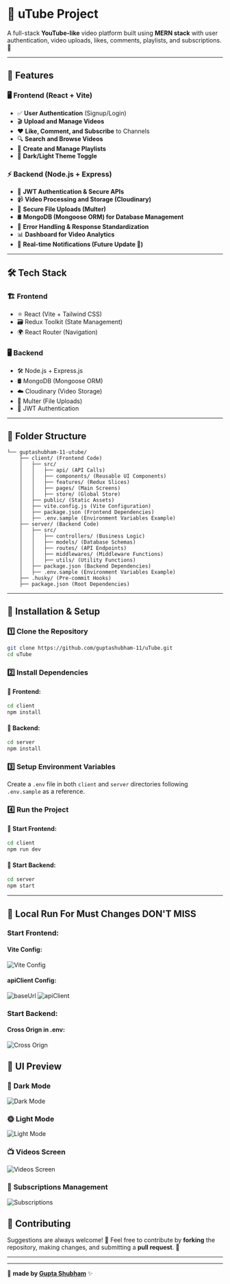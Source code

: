 # 🎥 uTube Project

A full-stack **YouTube-like** video platform built using **MERN stack** with user authentication, video uploads, likes, comments, playlists, and subscriptions. 🚀

---

## 🌟 Features

### 🖥️ **Frontend (React + Vite)**

- ✅ **User Authentication** (Signup/Login)
- 🎬 **Upload and Manage Videos**
- ❤️ **Like, Comment, and Subscribe** to Channels
- 🔍 **Search and Browse Videos**
- 📂 **Create and Manage Playlists**
- 🌙 **Dark/Light Theme Toggle**

### ⚡ **Backend (Node.js + Express)**

- 🔐 **JWT Authentication & Secure APIs**
- 📹 **Video Processing and Storage (Cloudinary)**
- 📂 **Secure File Uploads (Multer)**
- 🛢 **MongoDB (Mongoose ORM) for Database Management**
- 🚦 **Error Handling & Response Standardization**
- 📊 **Dashboard for Video Analytics**
- 🔔 **Real-time Notifications (Future Update 🚧)**

---

## 🛠 Tech Stack

### 🏗️ **Frontend**

- ⚛️ React (Vite + Tailwind CSS)
- 🗃 Redux Toolkit (State Management)
- 🌍 React Router (Navigation)

### 🖥️ **Backend**

- 🛠 Node.js + Express.js
- 🛢 MongoDB (Mongoose ORM)
- ☁️ Cloudinary (Video Storage)
- 📂 Multer (File Uploads)
- 🔐 JWT Authentication

---

## 📂 Folder Structure

```plaintext
└── guptashubham-11-utube/
    ├── client/ (Frontend Code)
    │   ├── src/
    │   │   ├── api/ (API Calls)
    │   │   ├── components/ (Reusable UI Components)
    │   │   ├── features/ (Redux Slices)
    │   │   ├── pages/ (Main Screens)
    │   │   ├── store/ (Global Store)
    │   ├── public/ (Static Assets)
    │   ├── vite.config.js (Vite Configuration)
    │   ├── package.json (Frontend Dependencies)
    │   ├── .env.sample (Environment Variables Example)
    ├── server/ (Backend Code)
    │   ├── src/
    │   │   ├── controllers/ (Business Logic)
    │   │   ├── models/ (Database Schemas)
    │   │   ├── routes/ (API Endpoints)
    │   │   ├── middlewares/ (Middleware Functions)
    │   │   ├── utils/ (Utility Functions)
    │   ├── package.json (Backend Dependencies)
    │   ├── .env.sample (Environment Variables Example)
    ├── .husky/ (Pre-commit Hooks)
    ├── package.json (Root Dependencies)
```

---

## 🔧 Installation & Setup

### 1️⃣ Clone the Repository

```sh
git clone https://github.com/guptashubham-11/uTube.git
cd uTube
```

### 2️⃣ Install Dependencies

#### 📌 Frontend:

```sh
cd client
npm install
```

#### 📌 Backend:

```sh
cd server
npm install
```

### 3️⃣ Setup Environment Variables

Create a `.env` file in both `client` and `server` directories following `.env.sample` as a reference.

### 4️⃣ Run the Project

#### 🚀 Start Frontend:

```sh
cd client
npm run dev
```

#### 🚀 Start Backend:

```sh
cd server
npm start
```

---

## 🚀 Local Run For Must Changes DON'T MISS

### Start Frontend:

#### Vite Config:
![Vite Config](./screenshotOfUtube/Vite.png)

#### apiClient Config:
![baseUrl](./screenshotOfUtube/refreshToken.png)
![apiClient](./screenshotOfUtube/apiClient.png)

### Start Backend:

#### Cross Orign in .env:
![Cross Orign](./screenshotOfUtube/CrossOrigin.png)

## 📸 UI Preview

### 🎨 **Dark Mode**

![Dark Mode](./screenshotOfUtube/HomeDark.jpeg)

### 🌞 **Light Mode**

![Light Mode](./screenshotOfUtube/HomeLight.jpeg)

### 📺 **Videos Screen**

![Videos Screen](./screenshotOfUtube/Videos.jpeg)

### 📜 **Subscriptions Management**

![Subscriptions](./screenshotOfUtube/Subscriptions.jpeg)

## 🤝 Contributing

Suggestions are always welcome! 🌟 Feel free to contribute by **forking** the repository, making changes, and submitting a **pull request**. 🚀

---

---

💙 **made by [Gupta Shubham](https://github.com/guptashubham-11)** ✨
